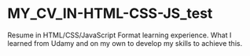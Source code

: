 # MY_CV_IN-HTML-CSS-JS_test
Resume in HTML/CSS/JavaScript Format learning experience. What I learned from Udamy and on my own to develop my skills to achieve this.
